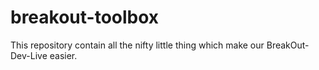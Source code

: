 # breakout-toolbox
This repository contain all the nifty little thing which make our BreakOut-Dev-Live easier.
